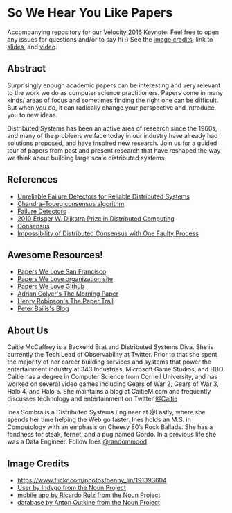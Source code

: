 # So We Hear You Like Papers

Accompanying repository for our [Velocity 2016](http://conferences.oreilly.com/velocity/devops-web-performance-ca/public/schedule/detail/53044) Keynote. Feel free to open any issues for questions and/or to say hi :)
See the [image credits](https://github.com/Randommood/Velocity2016#image-credits), link to [slides](https://speakerdeck.com/randommood/we-hear-you-like-papers-velocity-edition), and [video](https://www.oreilly.com/ideas/so-we-hear-you-like-papers).

## Abstract
Surprisingly enough academic papers can be interesting and very relevant to the work we do as computer science practitioners. Papers come in many kinds/ areas of focus and sometimes finding the right one can be difficult. But when you do, it can radically change your perspective and introduce you to new ideas.

Distributed Systems has been an active area of research since the 1960s, and many of the problems we face today in our industry have already had solutions proposed, and have inspired new research. Join us for a guided tour of papers from past and present research that have reshaped the way we think about building large scale distributed systems.

## References
* [Unreliable Failure Detectors for Reliable Distributed Systems](https://ecommons.cornell.edu/bitstream/handle/1813/7192/95-1535.pdf?sequence=1)
* [Chandra–Toueg consensus algorithm](https://en.wikipedia.org/wiki/Chandra%E2%80%93Toueg_consensus_algorithm)
* [Failure Detectors](http://www.cs.yale.edu/homes/aspnes/pinewiki/FailureDetectors.html)
* [2010 Edsger W. Dijkstra Prize in Distributed Computing](http://www.podc.org/dijkstra/2010-dijkstra-prize/)
* [Consensus](https://en.wikipedia.org/wiki/Consensus_(computer_science))
* [Impossibility of Distributed Consensus with One Faulty Process](http://groups.csail.mit.edu/tds/papers/Lynch/jacm85.pdf)

## Awesome Resources!
* [Papers We Love San Francisco](http://www.meetup.com/Papers-We-Love-Too/)
* [Papers We Love organization site](http://paperswelove.org/)
* [Papers We Love Github](https://github.com/papers-we-love/papers-we-love)
* [Adrian Colyer's The Morning Paper](http://blog.acolyer.org/)
* [Henry Robinson's The Paper Trail](http://the-paper-trail.org/)
* [Peter Bailis's Blog](http://www.bailis.org/blog/)

## About Us
Caitie McCaffrey is a Backend Brat and Distributed Systems Diva.  She is currently the Tech Lead of Observability at Twitter.  Prior to that she spent the majority of her career building services and systems that power the entertainment industry at 343 Industries, Microsoft Game Studios, and HBO. Caitie has a degree in Computer Science from Cornell University, and has worked on several video games including Gears of War 2, Gears of War 3, Halo 4, and Halo 5. She maintains a blog at CaitieM.com and frequently discusses technology and entertainment on Twitter [@Caitie](https://twitter.com/caitie)

Ines Sombra is a Distributed Systems Engineer at @Fastly, where she spends her time helping the Web go faster. Ines holds an M.S. in Computology with an emphasis on Cheesy 80’s Rock Ballads. She has a fondness for steak, fernet, and a pug named Gordo. In a previous life she was a Data Engineer. Follow Ines [@randommood](https://twitter.com/randommood)

## Image Credits
* https://www.flickr.com/photos/benny_lin/191393604
* [User by Indygo from the Noun Project](https://thenounproject.com/search/?q=laptop+user&i=512528)
* [mobile app by Ricardo Ruíz from the Noun Project](https://thenounproject.com/search/?q=cellphone&i=508365)
* [database by Anton Outkine from the Noun Project](https://thenounproject.com/search/?q=database&i=15531)
